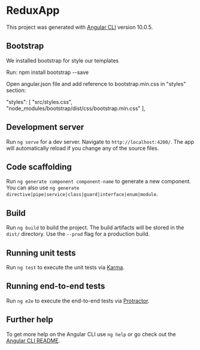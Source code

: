 # ReduxApp

This project was generated with [Angular CLI](https://github.com/angular/angular-cli) version 10.0.5.

## Bootstrap

We installed bootstrap for style our templates

Run: npm install bootstrap --save

Open angular.json file and add reference to bootstrap.min.css in "styles" section:

"styles": [
              "src/styles.css",
              "node_modules/bootstrap/dist/css/bootstrap.min.css"
          ],


## Development server

Run `ng serve` for a dev server. Navigate to `http://localhost:4200/`. The app will automatically reload if you change any of the source files.

## Code scaffolding

Run `ng generate component component-name` to generate a new component. You can also use `ng generate directive|pipe|service|class|guard|interface|enum|module`.

## Build

Run `ng build` to build the project. The build artifacts will be stored in the `dist/` directory. Use the `--prod` flag for a production build.

## Running unit tests

Run `ng test` to execute the unit tests via [Karma](https://karma-runner.github.io).

## Running end-to-end tests

Run `ng e2e` to execute the end-to-end tests via [Protractor](http://www.protractortest.org/).

## Further help

To get more help on the Angular CLI use `ng help` or go check out the [Angular CLI README](https://github.com/angular/angular-cli/blob/master/README.md).


